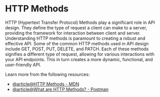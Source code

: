 # HTTP Methods

HTTP (Hypertext Transfer Protocol) Methods play a significant role in API design. They define the type of request a client can make to a server, providing the framework for interaction between client and server. Understanding HTTP methods is paramount to creating a robust and effective API. Some of the common HTTP methods used in API design include GET, POST, PUT, DELETE, and PATCH. Each of these methods signifies a different type of request, allowing for various interactions with your API endpoints. This in turn creates a more dynamic, functional, and user-friendly API.

Learn more from the following resources:

- [@article@HTTP Methods - MDN](https://developer.mozilla.org/en-US/docs/Web/HTTP/Methods)
- [@article@What are HTTP Methods? - Postman](https://blog.postman.com/what-are-http-methods/)
